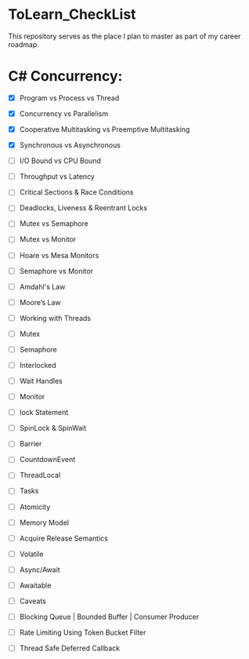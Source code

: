# ToLearn_CheckList
This repository serves as the place I plan to master as part of my career roadmap.

# C# Concurrency:

- [x] Program vs Process vs Thread
- [x] Concurrency vs Parallelism
- [x] Cooperative Multitasking vs Preemptive Multitasking
- [x] Synchronous vs Asynchronous
- [ ] I/O Bound vs CPU Bound
- [ ] Throughput vs Latency
- [ ] Critical Sections & Race Conditions
- [ ] Deadlocks, Liveness & Reentrant Locks
- [ ] Mutex vs Semaphore
- [ ] Mutex vs Monitor
- [ ] Hoare vs Mesa Monitors
- [ ] Semaphore vs Monitor
- [ ] Amdahl's Law
- [ ] Moore’s Law
- [ ] Working with Threads
- [ ] Mutex
- [ ] Semaphore
- [ ] Interlocked
- [ ] Wait Handles
- [ ] Monitor
- [ ] lock Statement
- [ ] SpinLock & SpinWait
- [ ] Barrier
- [ ] CountdownEvent
- [ ] ThreadLocal
- [ ] Tasks
- [ ] Atomicity
- [ ] Memory Model
- [ ] Acquire Release Semantics
- [ ] Volatile
- [ ] Async/Await
- [ ] Awaitable
- [ ] Caveats
- [ ] Blocking Queue | Bounded Buffer | Consumer Producer
- [ ] Rate Limiting Using Token Bucket Filter
- [ ] Thread Safe Deferred Callback

